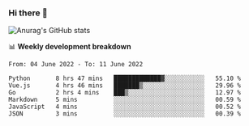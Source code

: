 ### Hi there 👋
![Anurag's GitHub stats](https://github-readme-stats.vercel.app/api?username=jami1024&show_icons=true&theme=radical)

📊 **Weekly development breakdown**
<!--START_SECTION:waka-->

```text
From: 04 June 2022 - To: 11 June 2022

Python       8 hrs 47 mins   █████████████▓░░░░░░░░░░░   55.10 %
Vue.js       4 hrs 46 mins   ███████▒░░░░░░░░░░░░░░░░░   29.96 %
Go           2 hrs 4 mins    ███▒░░░░░░░░░░░░░░░░░░░░░   12.97 %
Markdown     5 mins          ░░░░░░░░░░░░░░░░░░░░░░░░░   00.59 %
JavaScript   4 mins          ░░░░░░░░░░░░░░░░░░░░░░░░░   00.52 %
JSON         3 mins          ░░░░░░░░░░░░░░░░░░░░░░░░░   00.39 %
```

<!--END_SECTION:waka-->
<!--
**jami1024/jami1024** is a ✨ _special_ ✨ repository because its `README.md` (this file) appears on your GitHub profile.

Here are some ideas to get you started:

- 🔭 I’m currently working on ...
- 🌱 I’m currently learning ...
- 👯 I’m looking to collaborate on ...
- 🤔 I’m looking for help with ...
- 💬 Ask me about ...
- 📫 How to reach me: ...
- 😄 Pronouns: ...
- ⚡ Fun fact: ...
-->
